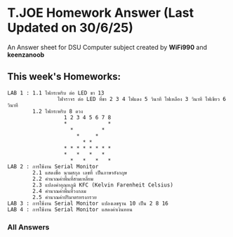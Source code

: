 # T.JOE Homework Answer (Last Updated on 30/6/25)
An Answer sheet for DSU Computer subject created by **WiFi990** and **keenzanoob**
## This week's Homeworks:
```
LAB 1 : 1.1 ไฟกระพริบ ต่อ LED ขา 13
                ไฟจราจร ต่อ LED ที่ขา 2 3 4 ไฟแดง 5 วินาที ไฟเหลือง 3 วินาที ไฟเขียว 6 วินาที
        1.2 ไฟกระพริบ 8 ดวง
                  1 2 3 4 5 6 7 8
                  *             *
                    *         *
                      *     *
                        * *
                  * * * * * * * *
                  *   *   *   *
                    *   *   *   *
LAB 2 : การใช้งาน Serial Monitor
        2.1 แสดงชื่อ นามสกุล เลขที่ เป็นภาษาอังกฤษ
        2.2 คำนาณค่าพื้นที่สามเหลี่ยม
        2.3 แปลงค่าอุณหภูมิ KFC (Kelvin Farenheit Celsius)
        2.4 คำนาณค่าพื้นที่วงกลม
        2.5 คำนาณค่าปริมาตรทรงกรวย
LAB 3 : การใช้งาน Serial Monitor แปลงเลขฐาน 10 เป็น 2 8 16
LAB 4 : การใช้งาน Serial Monitor แสดงค่าเงินทอน
```
### All Answers
